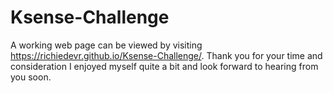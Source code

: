# Ksense-Challenge

A working web page can be viewed by visiting https://richiedevr.github.io/Ksense-Challenge/.
Thank you for your time and consideration I enjoyed myself quite a bit and look forward to hearing from you soon.

